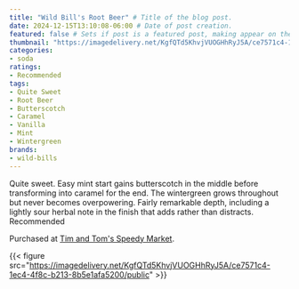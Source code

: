 ```yaml
---
title: "Wild Bill's Root Beer" # Title of the blog post.
date: 2024-12-15T13:10:08-06:00 # Date of post creation.
featured: false # Sets if post is a featured post, making appear on the home page side bar.
thumbnail: "https://imagedelivery.net/KgfQTd5KhvjVUOGHhRyJ5A/ce7571c4-1ec4-4f8c-b213-8b5e1afa5200/thumb"
categories:
- soda
ratings:
- Recommended
tags:
- Quite Sweet
- Root Beer
- Butterscotch
- Caramel
- Vanilla
- Mint
- Wintergreen
brands:
- wild-bills
---
```


Quite sweet. Easy mint start gains butterscotch in the middle before transforming into caramel for the end. The wintergreen grows throughout but never becomes overpowering. Fairly remarkable depth, including a lightly sour herbal note in the finish that adds rather than distracts. Recommended

Purchased at [Tim and Tom's Speedy Market](https://www.timandtomsspeedymarket.com/).

{{< figure src="https://imagedelivery.net/KgfQTd5KhvjVUOGHhRyJ5A/ce7571c4-1ec4-4f8c-b213-8b5e1afa5200/public" >}}
